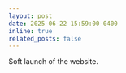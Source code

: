 ```yaml
---
layout: post
date: 2025-06-22 15:59:00-0400
inline: true
related_posts: false
---
```


Soft launch of the website.
